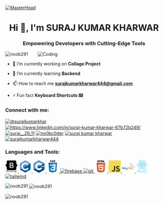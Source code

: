 [![MasterHead](https://careers.dft.gov.uk/wp-content/uploads/2022/10/DVLA-Software-Developer-Blog-Banner.png)]()

<h1 align="center">Hi 👋, I'm SURAJ KUMAR KHARWAR</h1>
<h3 align="center">Empowering Developers with Cutting-Edge Tools</h3>


<img align="right" alt="Coding" width="400" src="https://media4.giphy.com/media/Rpl1sod1vCXK0L2SUN/giphy.gif?cid=ecf05e47cm16ehugftm799gd4faju7y42z8cato3f0iorxq7&ep=v1_gifs_related&rid=giphy.gif&ct=g">

<p align="left"> <img src="https://komarev.com/ghpvc/?username=noob291&label=Profile%20views&color=0e75b6&style=flat" alt="noob291" /> </p>

- 🔭 I’m currently working on **Collage Project**

- 🌱 I’m currently learning **Backend**

- 📫 How to reach me **surajkumarkharwar444@gmail.com**

- ⚡ Fun fact **Keyboard Shortcuts ⌨️**

<h3 align="left">Connect with me:</h3>
<p align="left">
<a href="https://twitter.com/@surajkumarkhar" target="blank"><img align="center" src="https://raw.githubusercontent.com/rahuldkjain/github-profile-readme-generator/master/src/images/icons/Social/twitter.svg" alt="@surajkumarkhar" height="30" width="40" /></a>
<a href="https://linkedin.com/in/https://www.linkedin.com/in/suraj-kumar-kharwar-67b72b249/" target="blank"><img align="center" src="https://raw.githubusercontent.com/rahuldkjain/github-profile-readme-generator/master/src/images/icons/Social/linked-in-alt.svg" alt="https://www.linkedin.com/in/suraj-kumar-kharwar-67b72b249/" height="30" width="40" /></a>
<a href="https://instagram.com/suraj__29_11" target="blank"><img align="center" src="https://raw.githubusercontent.com/rahuldkjain/github-profile-readme-generator/master/src/images/icons/Social/instagram.svg" alt="suraj__29_11" height="30" width="40" /></a>
<a href="https://www.codechef.com/users/no0bc0der" target="blank"><img align="center" src="https://cdn.jsdelivr.net/npm/simple-icons@3.1.0/icons/codechef.svg" alt="no0bc0der" height="30" width="40" /></a>
<a href="https://www.leetcode.com/suraj kumar kharwar" target="blank"><img align="center" src="https://raw.githubusercontent.com/rahuldkjain/github-profile-readme-generator/master/src/images/icons/Social/leet-code.svg" alt="suraj kumar kharwar" height="30" width="40" /></a>
<a href="https://auth.geeksforgeeks.org/user/surajkumarkharwar444" target="blank"><img align="center" src="https://raw.githubusercontent.com/rahuldkjain/github-profile-readme-generator/master/src/images/icons/Social/geeks-for-geeks.svg" alt="surajkumarkharwar444" height="30" width="40" /></a>
</p>

<h3 align="left">Languages and Tools:</h3>
<p align="left"> <a href="https://getbootstrap.com" target="_blank" rel="noreferrer"> <img src="https://raw.githubusercontent.com/devicons/devicon/master/icons/bootstrap/bootstrap-plain-wordmark.svg" alt="bootstrap" width="40" height="40"/> </a> <a href="https://www.cprogramming.com/" target="_blank" rel="noreferrer"> <img src="https://raw.githubusercontent.com/devicons/devicon/master/icons/c/c-original.svg" alt="c" width="40" height="40"/> </a> <a href="https://www.w3schools.com/cpp/" target="_blank" rel="noreferrer"> <img src="https://raw.githubusercontent.com/devicons/devicon/master/icons/cplusplus/cplusplus-original.svg" alt="cplusplus" width="40" height="40"/> </a> <a href="https://www.w3schools.com/css/" target="_blank" rel="noreferrer"> <img src="https://raw.githubusercontent.com/devicons/devicon/master/icons/css3/css3-original-wordmark.svg" alt="css3" width="40" height="40"/> </a> <a href="https://firebase.google.com/" target="_blank" rel="noreferrer"> <img src="https://www.vectorlogo.zone/logos/firebase/firebase-icon.svg" alt="firebase" width="40" height="40"/> </a> <a href="https://git-scm.com/" target="_blank" rel="noreferrer"> <img src="https://www.vectorlogo.zone/logos/git-scm/git-scm-icon.svg" alt="git" width="40" height="40"/> </a> <a href="https://www.w3.org/html/" target="_blank" rel="noreferrer"> <img src="https://raw.githubusercontent.com/devicons/devicon/master/icons/html5/html5-original-wordmark.svg" alt="html5" width="40" height="40"/> </a> <a href="https://developer.mozilla.org/en-US/docs/Web/JavaScript" target="_blank" rel="noreferrer"> <img src="https://raw.githubusercontent.com/devicons/devicon/master/icons/javascript/javascript-original.svg" alt="javascript" width="40" height="40"/> </a> <a href="https://www.mysql.com/" target="_blank" rel="noreferrer"> <img src="https://raw.githubusercontent.com/devicons/devicon/master/icons/mysql/mysql-original-wordmark.svg" alt="mysql" width="40" height="40"/> </a> <a href="https://reactjs.org/" target="_blank" rel="noreferrer"> <img src="https://raw.githubusercontent.com/devicons/devicon/master/icons/react/react-original-wordmark.svg" alt="react" width="40" height="40"/> </a> <a href="https://tailwindcss.com/" target="_blank" rel="noreferrer"> <img src="https://www.vectorlogo.zone/logos/tailwindcss/tailwindcss-icon.svg" alt="tailwind" width="40" height="40"/> </a> </p>

<p><img align="left" src="https://github-readme-stats.vercel.app/api/top-langs?username=noob291&show_icons=true&locale=en&layout=compact" alt="noob291" /></p>

<p>&nbsp;<img align="center" src="https://github-readme-stats.vercel.app/api?username=noob291&show_icons=true&locale=en" alt="noob291" /></p>

<p><img align="center" src="https://github-readme-streak-stats.herokuapp.com/?user=noob291&" alt="noob291" /></p>
